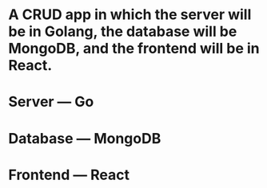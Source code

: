 # A CRUD app in which the server will be in Golang, the database will be MongoDB, and the frontend will be in React.
# Server — Go
# Database — MongoDB
# Frontend — React